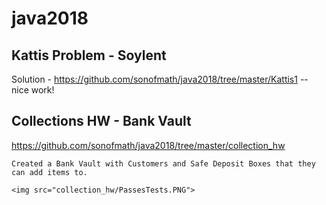 # java2018

## Kattis Problem - Soylent
Solution - https://github.com/sonofmath/java2018/tree/master/Kattis1
  -- nice work!
  
## Collections HW - Bank Vault
https://github.com/sonofmath/java2018/tree/master/collection_hw
```
Created a Bank Vault with Customers and Safe Deposit Boxes that they can add items to.

<img src="collection_hw/PassesTests.PNG">
```
